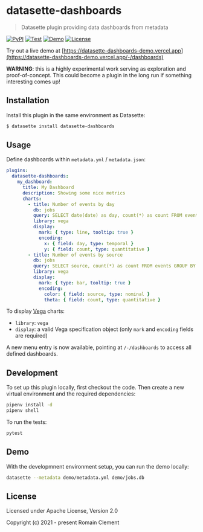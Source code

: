 # datasette-dashboards

> Datasette plugin providing data dashboards from metadata

[![PyPI](https://img.shields.io/pypi/v/datasette-dashboards.svg)](https://pypi.org/project/datasette-dashboards/)
[![Test](https://github.com/rclement/datasette-dashboards/actions/workflows/test.yml/badge.svg)](https://github.com/rclement/datasette-dashboards/actions/workflows/test.yml)
[![Demo](https://github.com/rclement/datasette-dashboards/actions/workflows/demo.yml/badge.svg)](https://github.com/rclement/datasette-dashboards/actions/workflows/demo.yml)
[![License](https://img.shields.io/badge/license-Apache%202.0-blue.svg)](https://github.com/simonw/datasette-graphql/blob/master/LICENSE)

Try out a live demo at [https://datasette-dashboards-demo.vercel.app](https://datasette-dashboards-demo.vercel.app/-/dashboards)

**WARNING**: this is a highly experimental work serving as exploration and
proof-of-concept. This could become a plugin in the long run if something
interesting comes up!

## Installation

Install this plugin in the same environment as Datasette:

```bash
$ datasette install datasette-dashboards
```

## Usage

Define dashboards within `metadata.yml` / `metadata.json`:

```yaml
plugins:
  datasette-dashboards:
    my_dashboard:
      title: My Dashboard
      description: Showing some nice metrics
      charts:
        - title: Number of events by day
          db: jobs
          query: SELECT date(date) as day, count(*) as count FROM events GROUP BY day ORDER BY day
          library: vega
          display:
            mark: { type: line, tooltip: true }
            encoding:
              x: { field: day, type: temporal }
              y: { field: count, type: quantitative }
        - title: Number of events by source
          db: jobs
          query: SELECT source, count(*) as count FROM events GROUP BY source ORDER BY count DESC
          library: vega
          display:
            mark: { type: bar, tooltip: true }
            encoding:
              color: { field: source, type: nominal }
              theta: { field: count, type: quantitative }
```

To display [Vega](https://vega.github.io/vega-lite/docs/) charts:

- `library`: `vega`
- `display`: a valid Vega specification object (only `mark` and `encoding` fields are required)

A new menu entry is now available, pointing at `/-/dashboards` to access all defined dashboards.

## Development

To set up this plugin locally, first checkout the code.
Then create a new virtual environment and the required dependencies:

```bash
pipenv install -d
pipenv shell
```

To run the tests:

```bash
pytest
```

## Demo

With the developmnent environment setup, you can run the demo locally:

```bash
datasette --metadata demo/metadata.yml demo/jobs.db
```

## License

Licensed under Apache License, Version 2.0

Copyright (c) 2021 - present Romain Clement
